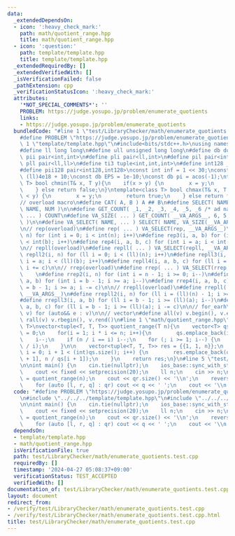 ```yaml
---
data:
  _extendedDependsOn:
  - icon: ':heavy_check_mark:'
    path: math/quotient_range.hpp
    title: math/quotient_range.hpp
  - icon: ':question:'
    path: template/template.hpp
    title: template/template.hpp
  _extendedRequiredBy: []
  _extendedVerifiedWith: []
  _isVerificationFailed: false
  _pathExtension: cpp
  _verificationStatusIcon: ':heavy_check_mark:'
  attributes:
    '*NOT_SPECIAL_COMMENTS*': ''
    PROBLEM: https://judge.yosupo.jp/problem/enumerate_quotients
    links:
    - https://judge.yosupo.jp/problem/enumerate_quotients
  bundledCode: "#line 1 \"test/LibraryChecker/math/enumerate_quotients.test.cpp\"\n\
    #define PROBLEM \"https://judge.yosupo.jp/problem/enumerate_quotients\"\n\n#line\
    \ 1 \"template/template.hpp\"\n#include<bits/stdc++.h>\nusing namespace std;\n\
    #define ll long long\n#define ull unsigned long long\n#define db double\n#define\
    \ pii pair<int,int>\n#define pli pair<ll,int>\n#define pil pair<int,ll>\n#define\
    \ pll pair<ll,ll>\n#define ti3 tuple<int,int,int>\n#define int128 __int128_t\n\
    #define pii128 pair<int128,int128>\nconst int inf = 1 << 30;\nconst ll linf =\
    \ (ll)4e18 + 10;\nconst db EPS = 1e-10;\nconst db pi = acos(-1);\ntemplate<class\
    \ T> bool chmin(T& x, T y){\n    if(x > y) {\n        x = y;\n        return true;\n\
    \    } else return false;\n}\ntemplate<class T> bool chmax(T& x, T y){\n    if(x\
    \ < y) {\n        x = y;\n        return true;\n    } else return false;\n}\n\n\
    // overload macro\n#define CAT( A, B ) A ## B\n#define SELECT( NAME, NUM ) CAT(\
    \ NAME, NUM )\n\n#define GET_COUNT( _1, _2, _3, _4, _5, _6 /* ad nauseam */, COUNT,\
    \ ... ) COUNT\n#define VA_SIZE( ... ) GET_COUNT( __VA_ARGS__, 6, 5, 4, 3, 2, 1\
    \ )\n\n#define VA_SELECT( NAME, ... ) SELECT( NAME, VA_SIZE(__VA_ARGS__) )(__VA_ARGS__)\n\
    \n// rep(overload)\n#define rep( ... ) VA_SELECT(rep, __VA_ARGS__)\n#define rep2(i,\
    \ n) for (int i = 0; i < int(n); i++)\n#define rep3(i, a, b) for (int i = a; i\
    \ < int(b); i++)\n#define rep4(i, a, b, c) for (int i = a; i < int(b); i += c)\n\
    \n// repll(overload)\n#define repll( ... ) VA_SELECT(repll, __VA_ARGS__)\n#define\
    \ repll2(i, n) for (ll i = 0; i < (ll)(n); i++)\n#define repll3(i, a, b) for (ll\
    \ i = a; i < (ll)(b); i++)\n#define repll4(i, a, b, c) for (ll i = a; i < (ll)(b);\
    \ i += c)\n\n// rrep(overload)\n#define rrep( ... ) VA_SELECT(rrep, __VA_ARGS__)\
    \    \n#define rrep2(i, n) for (int i = n - 1; i >= 0; i--)\n#define rrep3(i,\
    \ a, b) for (int i = b - 1; i >= a; i--)\n#define rrep4(i, a, b, c) for (int i\
    \ = b - 1; i >= a; i -= c)\n\n// rrepll(overload)\n#define rrepll( ... ) VA_SELECT(rrepll,\
    \ __VA_ARGS__)\n#define rrepll2(i, n) for (ll i = (ll)(n) - 1; i >= 0ll; i--)\n\
    #define rrepll3(i, a, b) for (ll i = b - 1; i >= (ll)(a); i--)\n#define rrepll4(i,\
    \ a, b, c) for (ll i = b - 1; i >= (ll)(a); i -= c)\n\n// for_earh\n#define fore(e,\
    \ v) for (auto&& e : v)\n\n// vector\n#define all(v) v.begin(), v.end()\n#define\
    \ rall(v) v.rbegin(), v.rend()\n#line 1 \"math/quotient_range.hpp\"\ntemplate<class\
    \ T>\nvector<tuple<T, T, T>> quotient_range(T n){\n    vector<T> qs;\n    T i\
    \ = 0;\n    for(i = 1; i * i <= n; i++){\n        qs.emplace_back(i);\n    }\n\
    \    i--;\n    if (n / i == i) i--;\n    for (; i >= 1; i--) {\n        qs.emplace_back(n\
    \ / i);\n    }\n\n    vector<tuple<T, T, T>> res = {{1, 1, n}};\n    for (int\
    \ i = 0; i + 1 < (int)qs.size(); i++) {\n        res.emplace_back(qs[i] + 1, qs[i\
    \ + 1], n / qs[i + 1]);\n    }\n    return res;\n}\n#line 5 \"test/LibraryChecker/math/enumerate_quotients.test.cpp\"\
    \n\nint main() {\n    cin.tie(nullptr);\n    ios_base::sync_with_stdio(false);\n\
    \    cout << fixed << setprecision(20);\n    ll n;\n    cin >> n;\n    auto qr\
    \ = quotient_range(n);\n    cout << qr.size() << '\\n';\n    reverse(all(qr));\n\
    \    for (auto [l, r, q] : qr) cout << q << ' ';\n    cout << '\\n';\n}\n"
  code: "#define PROBLEM \"https://judge.yosupo.jp/problem/enumerate_quotients\"\n\
    \n#include \"../../../template/template.hpp\"\n#include \"../../../math/quotient_range.hpp\"\
    \n\nint main() {\n    cin.tie(nullptr);\n    ios_base::sync_with_stdio(false);\n\
    \    cout << fixed << setprecision(20);\n    ll n;\n    cin >> n;\n    auto qr\
    \ = quotient_range(n);\n    cout << qr.size() << '\\n';\n    reverse(all(qr));\n\
    \    for (auto [l, r, q] : qr) cout << q << ' ';\n    cout << '\\n';\n}"
  dependsOn:
  - template/template.hpp
  - math/quotient_range.hpp
  isVerificationFile: true
  path: test/LibraryChecker/math/enumerate_quotients.test.cpp
  requiredBy: []
  timestamp: '2024-04-27 05:08:37+09:00'
  verificationStatus: TEST_ACCEPTED
  verifiedWith: []
documentation_of: test/LibraryChecker/math/enumerate_quotients.test.cpp
layout: document
redirect_from:
- /verify/test/LibraryChecker/math/enumerate_quotients.test.cpp
- /verify/test/LibraryChecker/math/enumerate_quotients.test.cpp.html
title: test/LibraryChecker/math/enumerate_quotients.test.cpp
---
```

